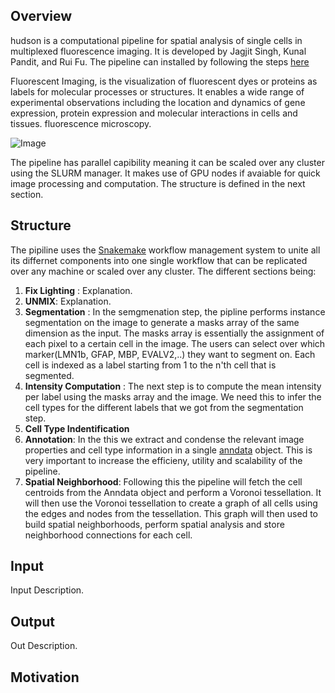 ## Overview
hudson is a computational pipeline for spatial analysis of single cells in multiplexed fluorescence imaging. It is developed by Jagjit Singh, Kunal Pandit, and Rui Fu. The pipeline can installed by following the steps [here](https://github.com/nygctech/hudson)

Fluorescent Imaging, is the visualization of fluorescent dyes or proteins as labels for molecular processes or structures. It enables a wide range of experimental observations including the location and dynamics of gene expression, protein expression and molecular interactions in cells and tissues. fluorescence microscopy. 

![Image](https://user-images.githubusercontent.com/42875353/185256084-e6656ffd-9b51-4878-b428-76428c33dc25.png)


The pipeline has parallel capibility meaning it can be scaled over any cluster using the SLURM manager. It makes use of GPU nodes if avaiable for quick image processing and computation. The structure is defined in the next section.  

## Structure

The pipiline uses the [Snakemake](https://snakemake.readthedocs.io/en/stable/) workflow management system to unite all its differnet components into one single workflow that can be replicated over any machine or scaled over any cluster. The different sections being: 

1) **Fix Lighting** : Explanation. 
2) **UNMIX**: Explanation. 
3) **Segmentation** : In the semgmenation step, the pipline performs instance segmentation on the image to generate a masks array of the same dimension as the input. The masks array is essentially the assignment of each pixel to a certain cell in the image. The users can select over which marker(LMN1b, GFAP, MBP, EVALV2,..) they want to segment on. Each cell is indexed as a label starting from 1 to the n'th cell that is segmented.
4) **Intensity Computation** : The next step is to compute the mean intensity per label using the masks array and the image. We need this to infer the cell types for the different labels that we got from the segmentation step. 
5) **Cell Type Indentification** 
6) **Annotation**: In the this we extract and condense the relevant image properties and cell type information in a single [anndata](https://anndata.readthedocs.io/en/latest/) object. This is very important to increase the efficieny, utility and scalability of the pipeline. 
7) **Spatial Neighborhood**:  Following this the pipeline will fetch the cell centroids from the Anndata object and perform a Voronoi tessellation. It will then use the Voronoi tessellation to create a graph of all cells using the edges and nodes from the tessellation. This graph will then used to build spatial neighborhoods, perform spatial analysis and store neighborhood connections for each cell. 



## Input 


Input Description. 




## Output


Out Description. 



## Motivation 




